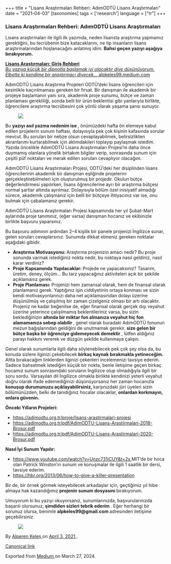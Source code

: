 +++
title = "Lisans Araştırmaları Rehberi: AdımODTÜ Lisans Araştırmaları"
date = "2021-04-03"
[taxonomies]
tags = ['research']
language = ["tr"]
+++

<article class="h-entry">
 <section class="e-content" data-field="body">
  <section class="section section--body section--first section--last" name="5004">
   <div class="section-content">
    <div class="section-inner sectionLayout--insetColumn">
     <h3 class="graf graf--h3 graf--leading graf--title" id="cb50" name="cb50">
      Lisans Araştırmaları Rehberi: AdımODTÜ Lisans Araştırmaları
     </h3>
     <p class="graf graf--p graf-after--h3" id="e760" name="e760">
      Lisans araştırmaları ile ilgili ilk yazımda, neden lisansta araştırma yapmamız gerektiğini, bu tecrübenin bize katacaklarını, ne tip insanların lisans araştırmalarından hoşlanacağını anlatmış idim.
      <strong class="markup--strong markup--p-strong">
       Bahsi geçen yazıyı aşağıya bırakıyorum.
      </strong>
     </p>
     <div class="graf graf--mixtapeEmbed graf-after--p" id="ad49" name="ad49">
      <a class="markup--anchor markup--mixtapeEmbed-anchor" data-href="https://alpkeles99.medium.com/lisans-ara%C5%9Ft%C4%B1rmalar%C4%B1-giri%C5%9F-rehberi-b43751605de3" href="https://alpkeles99.medium.com/lisans-ara%C5%9Ft%C4%B1rmalar%C4%B1-giri%C5%9F-rehberi-b43751605de3" title="https://alpkeles99.medium.com/lisans-ara%C5%9Ft%C4%B1rmalar%C4%B1-giri%C5%9F-rehberi-b43751605de3">
       <strong class="markup--strong markup--mixtapeEmbed-strong">
        Lisans Araştırmaları: Giriş Rehberi
       </strong>
       <br/>
       <em class="markup--em markup--mixtapeEmbed-em">
        Bu yazıya küçük bir dipnotla başlamak iyi olacaktır diye düşünüyorum. Elbette ki kendime bir araştırmacı diyecek…
       </em>
       alpkeles99.medium.com
      </a>
      <a class="js-mixtapeImage mixtapeImage u-ignoreBlock" data-media-id="4b8f7de82e38aff323239e698911e0ff" data-thumbnail-img-id="1*tnQJtvXmetzuAesza8eqww.png" href="https://alpkeles99.medium.com/lisans-ara%C5%9Ft%C4%B1rmalar%C4%B1-giri%C5%9F-rehberi-b43751605de3" style="background-image: url(https://cdn-images-1.medium.com/fit/c/160/160/1*tnQJtvXmetzuAesza8eqww.png);">
      </a>
     </div>
     <p class="graf graf--p graf-after--mixtapeEmbed" id="4583" name="4583">
      AdımODTÜ Lisans Araştırma Projeleri ODTÜ’deki lisans öğrencileri için kesinlikle kaçırılmaması gereken bir fırsat. Bir danışman ile akademik bir projeye başlamanın yanı sıra, akademik proje sunumu, bütçe ve zaman planlaması gerekliliği, sonda belli bir ürün beklentisi gibi yanlarıyla birlikte, öğrencilere araştırma tecrübesini çok yönlü olarak yaşama şansı sunuyor.
     </p>
     <figure class="graf graf--figure graf-after--p" id="4000" name="4000">
      <img class="graf-image" data-height="488" data-image-id="1*Ja8731Cedtm9eXH-Io2hnA.png" data-is-featured="true" data-width="1185" src="https://cdn-images-1.medium.com/max/800/1*Ja8731Cedtm9eXH-Io2hnA.png"/>
     </figure>
     <p class="graf graf--p graf-after--figure" id="77ce" name="77ce">
      Bu
      <strong class="markup--strong markup--p-strong">
       yazıyı asıl yazma nedenim ise
      </strong>
      , önümüzdeki hafta ön elemeye kabul edilen projelerin sunum haftası, dolayısıyla pek çok kişinin kafasında sorular mevcut. Bu soruları bir nebze olsun cevaplayabilmek, belirsizlikten akranlarımı kurtarabilmek için aklımdakileri toplayıp paylaşmak istedim. Yazıda öncelikle AdımODTÜ Lisans Araştırmaları Projesi’ni daha önce duymamış olanlara yönelik birtakım bilgiler verip, sonrasında sunum için çeşitli püf noktaları ve merak edilen soruları cevaplıyor olacağım.
     </p>
     <p class="graf graf--p graf-after--p" id="eba9" name="eba9">
      AdımODTÜ Lisans Araştırmaları Projesi, ODTÜ’deki her disiplinden lisans öğrencilerinin akademik bir danışman eşliğinde projelerini gerçekleştirebilmeleri için oluşturulmuş bir projedir. Okulun bütçe değerlendirmesi yapılırken, lisans öğrencilerine ayrı bir araştırma bütçesi normal şartlar altında ayrılmaz. Dolayısıyla bölüm özel inisiyatif almadığı sürece, akademik çalışmanız için belli bir bütçeye ihtiyacınız var ise, onu bulmak için çabalamanız gerekir.
     </p>
     <p class="graf graf--p graf-after--p" id="3d5e" name="3d5e">
      AdımODTÜ Lisans Araştırmaları Projesi kapsamında her yıl Şubat-Mart aylarında proje tanımınız, (eğer varsa) danışman hocanız ve ekibinizle birlikte başvuru yaparsınız.
     </p>
     <p class="graf graf--p graf-after--p" id="cf5f" name="cf5f">
      Bu başvuru adımının ardından 2–4 kişilik bir panele projenizi İngilizce sunar, gelen soruları cevaplarsınız. Sunumda dikkat etmeniz gereken noktalar aşağıdaki gibidir.
     </p>
     <ul class="postList">
      <li class="graf graf--li graf-after--p" id="43ed" name="43ed">
       <strong class="markup--strong markup--li-strong">
        Araştırma Motivasyonu:
       </strong>
       Araştırma projenizin amacı nedir? Bu proje sonunda varmak istediğiniz nokta nedir, bu noktaya nasıl geldiniz, nasıl karar verdiniz?
      </li>
      <li class="graf graf--li graf-after--li" id="4f4e" name="4f4e">
       <strong class="markup--strong markup--li-strong">
        Proje Kapsamında Yapılacaklar:
       </strong>
       Projede ne yapacaksınız? Tasarım, üretim, deney, ölçüm… Bu tarz yapacağınız aktiviteleri açık bir şekilde açıklamanız gerek.
      </li>
      <li class="graf graf--li graf-after--li" id="2a12" name="2a12">
       <strong class="markup--strong markup--li-strong">
        Proje Planlaması:
       </strong>
       Projenizi hem zamansal olarak, hem de finansal olarak planlamanız gerek. Yaptığınız işin ciddiyetinin ortaya konması ve sizin kendi motivasyonlarınızı daha net açıklamasından dolayı üzerine düşünülmüş ve çalışılmış bir zaman çizelgeniz olması bir artı olacaktır. Projeniz ne kadar beğenilse de, eğer finansal olarak gerçek dışı veyahut üzerine yeterince çalışılmamış beklentileriniz varsa, bu sizin beklediğinizin
       <strong class="markup--strong markup--li-strong">
        altında bir miktar fon almanıza veyahut hiç fon alamamanıza sebep olabilir
       </strong>
       , genel olarak buradaki AdımODTÜ fonunun mezun bağışlarından geldiğini de unutmamak gerekir,
       <strong class="markup--strong markup--li-strong">
        size gelen bir bütçe başka bir öğrenciye gidemeyecek demektir
       </strong>
       , lütfen aldığınız parayı hakkını vererek ve düzgün şekilde kullanmaya çalışın.
      </li>
     </ul>
     <p class="graf graf--p graf-after--li" id="3cdb" name="3cdb">
      Genel olarak sunumlarla ilgili daha söylenebilecek pek çok şey olsa da, bu konuda sizlere ilginizi çekebilecek
      <strong class="markup--strong markup--p-strong">
       birkaç kaynak bırakmakla yetineceğim.
      </strong>
      Altta bırakacağım linklerden ilginizi çekenleri incelemenizi tavsiye ederim. Sadece bahsetmek istediğim küçük bir nokta, benle iletişime geçen birkaç hocamız sunum sonrasındaki soruların İngilizce olup olmadığıyla ilgili bir soru sordu. Varsayılan dil İngilizce olmakla birlikte kendinizi yeterli veyahut doğru olarak ifade edemediğinizi düşünüyorsanız her zaman hocanızla
      <strong class="markup--strong markup--p-strong">
       konuşup durumunuzu açıklayabilirsiniz,
      </strong>
      karşınızdaki jüri üyeleri sizin bölümünüzden, belki de tanıdığınız hocalar olacaklar,
      <strong class="markup--strong markup--p-strong">
       onlardan korkmayın, onlara güvenin.
      </strong>
     </p>
     <p class="graf graf--p graf-after--p" id="5286" name="5286">
      <strong class="markup--strong markup--p-strong">
       Önceki Yılların Projeleri:
      </strong>
     </p>
     <ul class="postList">
      <li class="graf graf--li graf-after--p" id="d68d" name="d68d">
       <a class="markup--anchor markup--li-anchor" data-href="https://adimodtu.org.tr/proje/lisans-arastirmalari-projesi" href="https://adimodtu.org.tr/proje/lisans-arastirmalari-projesi" rel="nofollow noopener" target="_blank">
        https://adimodtu.org.tr/proje/lisans-arastirmalari-projesi
       </a>
      </li>
      <li class="graf graf--li graf-after--li" id="82f2" name="82f2">
       <a class="markup--anchor markup--li-anchor" data-href="https://adimodtu.org.tr/pdf/AdimODTU-Lisans-Arastirmalari-2018-Brosur.pdf" href="https://adimodtu.org.tr/pdf/AdimODTU-Lisans-Arastirmalari-2018-Brosur.pdf" rel="nofollow noopener" target="_blank">
        https://adimodtu.org.tr/pdf/AdimODTU-Lisans-Arastirmalari-2018-Brosur.pdf
       </a>
      </li>
      <li class="graf graf--li graf-after--li" id="e163" name="e163">
       <a class="markup--anchor markup--li-anchor" data-href="https://adimodtu.org.tr/pdf/AdimODTU-Lisans-Arastirmalari-2020-Brosur.pdf" href="https://adimodtu.org.tr/pdf/AdimODTU-Lisans-Arastirmalari-2020-Brosur.pdf" rel="nofollow noopener" target="_blank">
        https://adimodtu.org.tr/pdf/AdimODTU-Lisans-Arastirmalari-2020-Brosur.pdf
       </a>
      </li>
     </ul>
     <p class="graf graf--p graf-after--li" id="1d5f" name="1d5f">
      <strong class="markup--strong markup--p-strong">
       Nasıl İyi Sunum Yapılır:
      </strong>
     </p>
     <ul class="postList">
      <li class="graf graf--li graf-after--p" id="b478" name="b478">
       <a class="markup--anchor markup--li-anchor" data-href="https://www.youtube.com/watch?v=Unzc731iCUY&amp;t=2s" href="https://www.youtube.com/watch?v=Unzc731iCUY&amp;t=2s" rel="nofollow noopener" target="_blank">
        https://www.youtube.com/watch?v=Unzc731iCUY&amp;t=2s
       </a>
       MIT’de bir hoca olan Patrick Winston’ın sunum ve konuşmalar ile ilgili 1 saatlik bir dersi, tavsiye ederim.
      </li>
      <li class="graf graf--li graf-after--li" id="0882" name="0882">
       <a class="markup--anchor markup--li-anchor" data-href="https://hbr.org/2013/06/how-to-give-a-killer-presentation" href="https://hbr.org/2013/06/how-to-give-a-killer-presentation" rel="nofollow noopener" target="_blank">
        https://hbr.org/2013/06/how-to-give-a-killer-presentation
       </a>
      </li>
     </ul>
     <p class="graf graf--p graf-after--li" id="c4cb" name="c4cb">
      Bir de, bir örnek görmek isteyebilecek arkadaşlar için, geçtiğimiz yıl hibe almaya hak kazandığımız
      <strong class="markup--strong markup--p-strong">
       projenin sunum dosyasını
      </strong>
      bırakıyorum.
     </p>
     <figure class="graf graf--figure graf--iframe graf-after--p" id="a221" name="a221">
     </figure>
     <p class="graf graf--p graf-after--figure" id="20b7" name="20b7">
      Umuyorum ki bu yazıyı okuyorsanız, sunumlarınızda, başvurularınızda başarılı olursunuz,
      <strong class="markup--strong markup--p-strong">
       şimdiden sizleri tebrik ederim
      </strong>
      . Eğer herhangi bir sorunuz olursa, benimle
      <strong class="markup--strong markup--p-strong">
       alpkeles99@gmail.com
      </strong>
      adresinden iletişime geçebilirsiniz.
     </p>
     <figure class="graf graf--figure graf-after--p graf--trailing" id="54da" name="54da">
      <img class="graf-image" data-height="512" data-image-id="1*Hq9Ps2iyAgwWlfcG9zk13Q.jpeg" data-width="1024" src="https://cdn-images-1.medium.com/max/800/1*Hq9Ps2iyAgwWlfcG9zk13Q.jpeg"/>
     </figure>
    </div>
   </div>
  </section>
 </section>
 <footer>
  <p>
   By
   <a class="p-author h-card" href="https://medium.com/@alpkeles99">
    Alperen Keleş
   </a>
   on
   <a href="https://medium.com/p/962800ec7582">
    <time class="dt-published" datetime="2021-04-03T23:49:54.591Z">
     April 3, 2021
    </time>
   </a>
   .
  </p>
  <p>
   <a class="p-canonical" href="https://medium.com/@alpkeles99/lisans-ara%C5%9Ft%C4%B1rmalar%C4%B1-rehberi-ad%C4%B1modt%C3%BC-lisans-ara%C5%9Ft%C4%B1rmalar%C4%B1-962800ec7582">
    Canonical link
   </a>
  </p>
  <p>
   Exported from
   <a href="https://medium.com">
    Medium
   </a>
   on March 27, 2024.
  </p>
 </footer>
</article>
